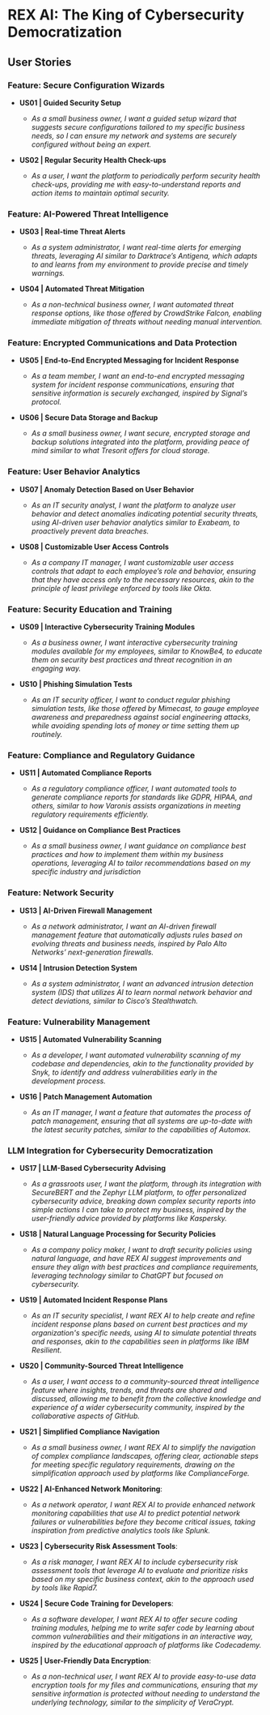 # REX AI: The King of Cybersecurity Democratization

## User Stories

### Feature: Secure Configuration Wizards
- **US01 | Guided Security Setup**
  - *As a small business owner, I want a guided setup wizard that suggests secure configurations tailored to my specific business needs, so I can ensure my network and systems are securely configured without being an expert.*

- **US02 | Regular Security Health Check-ups**
  - *As a user, I want the platform to periodically perform security health check-ups, providing me with easy-to-understand reports and action items to maintain optimal security.*

### Feature: AI-Powered Threat Intelligence
- **US03 | Real-time Threat Alerts**
  - *As a system administrator, I want real-time alerts for emerging threats, leveraging AI similar to Darktrace’s Antigena, which adapts to and learns from my environment to provide precise and timely warnings.*

- **US04 | Automated Threat Mitigation**
  - *As a non-technical business owner, I want automated threat response options, like those offered by CrowdStrike Falcon, enabling immediate mitigation of threats without needing manual intervention.*

### Feature: Encrypted Communications and Data Protection
- **US05 | End-to-End Encrypted Messaging for Incident Response**
  - *As a team member, I want an end-to-end encrypted messaging system for incident response communications, ensuring that sensitive information is securely exchanged, inspired by Signal’s protocol.*

- **US06 | Secure Data Storage and Backup**
  - *As a small business owner, I want secure, encrypted storage and backup solutions integrated into the platform, providing peace of mind similar to what Tresorit offers for cloud storage.*
  
### Feature: User Behavior Analytics
- **US07 | Anomaly Detection Based on User Behavior**
  - *As an IT security analyst, I want the platform to analyze user behavior and detect anomalies indicating potential security threats, using AI-driven user behavior analytics similar to Exabeam, to proactively prevent data breaches.*

- **US08 | Customizable User Access Controls**
  - *As a company IT manager, I want customizable user access controls that adapt to each employee’s role and behavior, ensuring that they have access only to the necessary resources, akin to the principle of least privilege enforced by tools like Okta.*

### Feature: Security Education and Training
- **US09 | Interactive Cybersecurity Training Modules**
  - *As a business owner, I want interactive cybersecurity training modules available for my employees, similar to KnowBe4, to educate them on security best practices and threat recognition in an engaging way.*

- **US10 | Phishing Simulation Tests**
  - *As an IT security officer, I want to conduct regular phishing simulation tests, like those offered by Mimecast, to gauge employee awareness and preparedness against social engineering attacks, while avoiding spending lots of money or time setting them up routinely.*

### Feature: Compliance and Regulatory Guidance
- **US11 | Automated Compliance Reports**
  - *As a regulatory compliance officer, I want automated tools to generate compliance reports for standards like GDPR, HIPAA, and others, similar to how Varonis assists organizations in meeting regulatory requirements efficiently.*

- **US12 | Guidance on Compliance Best Practices**
  - *As a small business owner, I want guidance on compliance best practices and how to implement them within my business operations, leveraging AI to tailor recommendations based on my specific industry and jurisdiction*

### Feature: Network Security
- **US13 | AI-Driven Firewall Management**
  - *As a network administrator, I want an AI-driven firewall management feature that automatically adjusts rules based on evolving threats and business needs, inspired by Palo Alto Networks’ next-generation firewalls.*

- **US14 | Intrusion Detection System**
  - *As a system administrator, I want an advanced intrusion detection system (IDS) that utilizes AI to learn normal network behavior and detect deviations, similar to Cisco’s Stealthwatch.*

### Feature: Vulnerability Management
- **US15 | Automated Vulnerability Scanning**
  - *As a developer, I want automated vulnerability scanning of my codebase and dependencies, akin to the functionality provided by Snyk, to identify and address vulnerabilities early in the development process.*

- **US16 | Patch Management Automation**
  - *As an IT manager, I want a feature that automates the process of patch management, ensuring that all systems are up-to-date with the latest security patches, similar to the capabilities of Automox.*

### LLM Integration for Cybersecurity Democratization
- **US17 | LLM-Based Cybersecurity Advising**
  - *As a grassroots user, I want the platform, through its integration with SecureBERT and the Zephyr LLM platform, to offer personalized cybersecurity advice, breaking down complex security reports into simple actions I can take to protect my business, inspired by the user-friendly advice provided by platforms like Kaspersky.*

- **US18 | Natural Language Processing for Security Policies**
  - *As a company policy maker, I want to draft security policies using natural language, and have REX AI suggest improvements and ensure they align with best practices and compliance requirements, leveraging technology similar to ChatGPT but focused on cybersecurity.*

- **US19 | Automated Incident Response Plans**
  - *As an IT security specialist, I want REX AI to help create and refine incident response plans based on current best practices and my organization's specific needs, using AI to simulate potential threats and responses, akin to the capabilities seen in platforms like IBM Resilient.*

- **US20 | Community-Sourced Threat Intelligence**
  - *As a user, I want access to a community-sourced threat intelligence feature where insights, trends, and threats are shared and discussed, allowing me to benefit from the collective knowledge and experience of a wider cybersecurity community, inspired by the collaborative aspects of GitHub.*

- **US21 | Simplified Compliance Navigation**
  - *As a small business owner, I want REX AI to simplify the navigation of complex compliance landscapes, offering clear, actionable steps for meeting specific regulatory requirements, drawing on the simplification approach used by platforms like ComplianceForge.*

- **US22 | AI-Enhanced Network Monitoring**: 
  - *As a network operator, I want REX AI to provide enhanced network monitoring capabilities that use AI to predict potential network failures or vulnerabilities before they become critical issues, taking inspiration from predictive analytics tools like Splunk.*

- **US23 | Cybersecurity Risk Assessment Tools**: 
  - *As a risk manager, I want REX AI to include cybersecurity risk assessment tools that leverage AI to evaluate and prioritize risks based on my specific business context, akin to the approach used by tools like Rapid7.*

- **US24 | Secure Code Training for Developers**: 
  - *As a software developer, I want REX AI to offer secure coding training modules, helping me to write safer code by learning about common vulnerabilities and their mitigations in an interactive way, inspired by the educational approach of platforms like Codecademy.*

- **US25 | User-Friendly Data Encryption**: 
  - *As a non-technical user, I want REX AI to provide easy-to-use data encryption tools for my files and communications, ensuring that my sensitive information is protected without needing to understand the underlying technology, similar to the simplicity of VeraCrypt.*